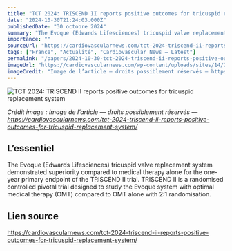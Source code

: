 ```yaml
---
title: "TCT 2024: TRISCEND II reports positive outcomes for tricuspid replacement system"
date: "2024-10-30T21:24:03.000Z"
publishedDate: "30 octobre 2024"
summary: "The Evoque (Edwards Lifesciences) tricuspid valve replacement system demonstrated superiority compared to medical therapy alone for the one-year primary endpoint of the TRISCEND II trial. TRISCEND II is a randomised controlled pivotal trial designed to study the Evoque system with optimal medical therapy (OMT) compared to OMT alone with 2:1 randomisation."
importance: ""
sourceUrl: "https://cardiovascularnews.com/tct-2024-triscend-ii-reports-positive-outcomes-for-tricuspid-replacement-system/"
tags: ["France", "Actualité", "Cardiovascular News — Latest"]
permalink: "/papers/2024-10-30-tct-2024-triscend-ii-reports-positive-outcomes-for-tricuspid-replacement-system"
imageUrl: "https://cardiovascularnews.com/wp-content/uploads/sites/14/2024/10/IMG_2427-scaled.jpg"
imageCredit: "Image de l’article — droits possiblement réservés — https://cardiovascularnews.com/tct-2024-triscend-ii-reports-positive-outcomes-for-tricuspid-replacement-system/"
---
```


![TCT 2024: TRISCEND II reports positive outcomes for tricuspid replacement system](https://cardiovascularnews.com/wp-content/uploads/sites/14/2024/10/IMG_2427-scaled.jpg)

*Crédit image : Image de l’article — droits possiblement réservés — https://cardiovascularnews.com/tct-2024-triscend-ii-reports-positive-outcomes-for-tricuspid-replacement-system/*

## L’essentiel

The Evoque (Edwards Lifesciences) tricuspid valve replacement system demonstrated superiority compared to medical therapy alone for the one-year primary endpoint of the TRISCEND II trial. TRISCEND II is a randomised controlled pivotal trial designed to study the Evoque system with optimal medical therapy (OMT) compared to OMT alone with 2:1 randomisation.

## Lien source

https://cardiovascularnews.com/tct-2024-triscend-ii-reports-positive-outcomes-for-tricuspid-replacement-system/
